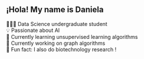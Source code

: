 ## ¡Hola! My name is Daniela

 👩🏻‍💻 Data Science undergraduate student   <br> 
 💡 Passionate about AI <br>
 🧠 Currently learning unsupervised learning algorithms  <br>
 🚀 Currently working on graph algorithms  <br>
 🌱 Fun fact: I also do biotechnology research ! <br>
